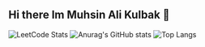 ## Hi there  Im Muhsin Ali Kulbak 👋
![LeetCode Stats](https://leetcard.jacoblin.cool/Django42?theme=unicorn&font=Radley)
![Anurag's GitHub stats](https://github-readme-stats.vercel.app/api?username=muhsinalikulbak&show_icons=true&theme=transparent) ![Top Langs](https://github-readme-stats.vercel.app/api/top-langs/?username=muhsinalikulbak&layout=compact)

